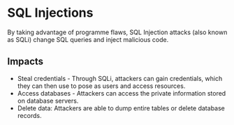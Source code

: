 # SQL Injections

By taking advantage of programme flaws, SQL Injection attacks (also known as SQLi) change SQL queries and inject malicious code.

## Impacts

- Steal credentials - Through SQLi, attackers can gain credentials, which they can then use to pose as users and access resources.
- Access databases - Attackers can access the private information stored on database servers.
- Delete data: Attackers are able to dump entire tables or delete database records.